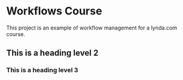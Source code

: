 # Workflows Course

This project is an example of workflow management for a lynda.com course.

## This is a heading level 2

### This is a heading level 3